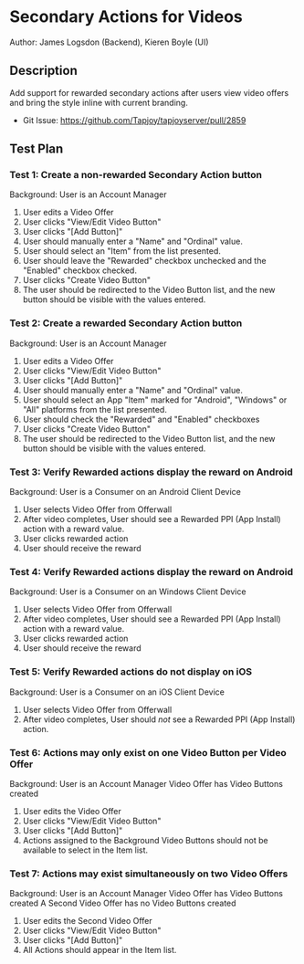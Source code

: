 # Secondary Actions for Videos

Author: James Logsdon (Backend), Kieren Boyle (UI)

## Description

Add support for rewarded secondary actions after users view video offers and
bring the style inline with current branding.

* Git Issue: https://github.com/Tapjoy/tapjoyserver/pull/2859

## Test Plan

### Test 1: Create a non-rewarded Secondary Action button

Background: User is an Account Manager

1. User edits a Video Offer
2. User clicks "View/Edit Video Button"
3. User clicks "[Add Button]"
4. User should manually enter a "Name" and "Ordinal" value.
5. User should select an "Item"  from the list presented.
6. User should leave the "Rewarded" checkbox unchecked and the "Enabled" checkbox checked.
7. User clicks "Create Video Button"
8. The user should be redirected to the Video Button list, and the new button should be visible with the values entered.

### Test 2: Create a rewarded Secondary Action button

Background: User is an Account Manager

1. User edits a Video Offer
2. User clicks "View/Edit Video Button"
3. User clicks "[Add Button]"
4. User should manually enter a "Name" and "Ordinal" value.
5. User should select an App "Item" marked for "Android", "Windows" or "All" platforms from the list presented.
6. User should check the "Rewarded" and "Enabled" checkboxes
7. User clicks "Create Video Button"
8. The user should be redirected to the Video Button list, and the new button should be visible with the values entered.

### Test 3: Verify Rewarded actions display the reward on Android

Background: User is a Consumer on an Android Client Device

1. User selects Video Offer from Offerwall
2. After video completes, User should see a Rewarded PPI (App Install) action with a reward value.
3. User clicks rewarded action
4. User should receive the reward

### Test 4: Verify Rewarded actions display the reward on Android

Background: User is a Consumer on an Windows Client Device

1. User selects Video Offer from Offerwall
2. After video completes, User should see a Rewarded PPI (App Install) action with a reward value.
3. User clicks rewarded action
4. User should receive the reward

### Test 5: Verify Rewarded actions do not display on iOS

Background: User is a Consumer on an iOS Client Device

1. User selects Video Offer from Offerwall
2. After video completes, User should _not_ see a Rewarded PPI (App Install) action.

### Test 6: Actions may only exist on one Video Button per Video Offer

Background: User is an Account Manager
            Video Offer has Video Buttons created

1. User edits the Video Offer
2. User clicks "View/Edit Video Button"
3. User clicks "[Add Button]"
4. Actions assigned to the Background Video Buttons should not be available to select in the Item list.

### Test 7: Actions may exist simultaneously on two Video Offers

Background: User is an Account Manager
            Video Offer has Video Buttons created
            A Second Video Offer has no Video Buttons created

1. User edits the Second Video Offer
2. User clicks "View/Edit Video Button"
3. User clicks "[Add Button]"
4. All Actions should appear in the Item list.
